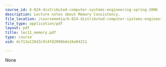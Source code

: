 ```yaml
---
course_id: 6-824-distributed-computer-systems-engineering-spring-2006
description: Lecture notes about Memory Consistency.
file_location: /coursemedia/6-824-distributed-computer-systems-engineering-spring-2006/dcf13a128d3c914fd2096bda16e84211_lec11_memory.pdf
file_type: application/pdf
layout: pdf
title: lec11_memory.pdf
type: course
uid: dcf13a128d3c914fd2096bda16e84211

---
```

None
